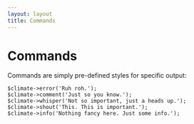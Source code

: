 ```yaml
---
layout: layout
title: Commands
---
```


Commands
==============

Commands are simply pre-defined styles for specific output:

~~~.language-php
$climate->error('Ruh roh.');
$climate->comment('Just so you know.');
$climate->whisper('Not so important, just a heads up.');
$climate->shout('This. This is important.');
$climate->info('Nothing fancy here. Just some info.');
~~~
